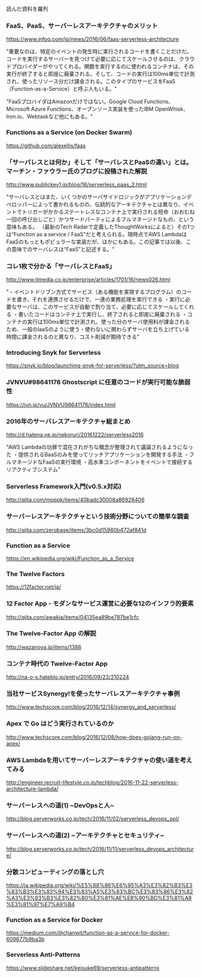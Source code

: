 読んだ資料を羅列

### FaaS、PaaS、サーバーレスアーキテクチャのメリット

https://www.infoq.com/jp/news/2016/06/faas-serverless-architecture

"重要なのは、特定のイベントの発生時に実行されるコードを書くことだけだ。コードを実行するサーバーを見つけて必要に応じてスケールさせるのは、クラウドプロバイダーがやってくれる。関数を実行するのに使われるコンテナは、その実行が終了すると即座に廃棄される。そして、コードの実行は100ms単位で計測され、使ったリソース分だけ課金される。このタイプのサービスをFaaS（Function-as-a-Service）と呼ぶ人もいる。"

"FaaSプロバイダはAmazonだけではない。Google Cloud Functions、Microsoft Azure Functions、オープンソース実装を使ったIBM OpenWhisk、Iron.io、Webtaskなど他にもある。"


### Functions as a Service (on Docker Swarm) 

https://github.com/alexellis/faas


### 「サーバレスとは何か」そして「サーバレスとPaaSの違い」とは。マーチン・ファウラー氏のブログに投稿された解説

http://www.publickey1.jp/blog/16/serverless_paas_2.html

"サーバレスとはまた、いくつかのサーバサイドロジックがアプリケーションデベロッパーによって書かれるものの、伝統的なアーキテクチャとは異なり、イベントでトリガーがかかるステートレスなコンテナ上で実行される短命（おおむね一回の呼び出しごと）かつサードパーティによるフルマネージドなもの、という意味もある。 
（最新のTech Radarで定義したThoughtWorksによると）その1つは“Function as a service / FaaS”だと考えられる。現時点でAWS LambdaはFaaSのもっともポピュラーな実装だが、ほかにもある。この記事では以後、この意味でのサーバレスは“FaaS”と記述する。"

### コレ1枚で分かる「サーバレスとFaaS」

http://www.itmedia.co.jp/enterprise/articles/1701/16/news026.html

"・イベントドリブン方式でサービス（ある機能を実現するプログラム）のコードを書き、それを連携させるだけで、一連の業務処理を実行できる
・実行に必要なサーバは、このサービスが自動で割り当て、必要に応じてスケールしてくれる
・書いたコードはコンテナ上で実行し、終了されると即座に廃棄される
・コンテナの実行は100ms単位で計測され、使った分のサーバ使用料が課金されるため、一般のIaaSのように使う・使わないに関わらずサーバを立ち上げている時間に課金されるのと異なり、コスト削減が期待できる"

### Introducing Snyk for Serverless

https://snyk.io/blog/launching-snyk-for-serverless/?utm_source=blog


### JVNVU#98641178 Ghostscript に任意のコードが実行可能な脆弱性

https://jvn.jp/vu/JVNVU98641178/index.html

### 2016年のサーバレスアーキテクチャ総まとめ

http://d.hatena.ne.jp/nekoruri/20161222/serverless2016

"AWS Lambdaの功罪で混在されがちな概念が整理されて議論されるようになった
・提供されるBaaSのみを使ってリッチアプリケーションを開発する手法
・フルマネージドなFaaSの実行環境
・高水準コンポーネントをイベントで接続するリアクティブシステム"

### Serverless Framework入門(v0.5.x対応)

http://qiita.com/mpppk/items/40badc30008a86928406


### サーバーレスアーキテクチャという技術分野についての簡単な調査

http://qiita.com/zerobase/items/3bc0d15980b472af841d


### Function as a Service

https://en.wikipedia.org/wiki/Function_as_a_Service


### The Twelve Factors

https://12factor.net/ja/

### 12 Factor App - モダンなサービス運営に必要な12のインフラ的要素

http://qiita.com/awakia/items/04135ea89be787be1cfc


### The Twelve-Factor App の解説

http://wazanova.jp/items/1388

### コンテナ時代の Twelve-Factor App

http://na-o-s.hateblo.jp/entry/2016/09/23/210224


### 当社サービスSynergy!を使ったサーバレスアーキテクチャ事例

http://www.techscore.com/blog/2016/12/14/synergy_and_serverless/

### Apex で Go はどう実行されているのか

http://www.techscore.com/blog/2016/12/08/how-does-golang-run-on-apex/

### AWS Lambdaを用いてサーバーレスアーキテクチャの使い道を考えてみる

http://engineer.recruit-lifestyle.co.jp/techblog/2016-11-22-serverless-architecture-lambda/


### サーバーレスへの道(1) ~DevOpsと人~

http://blog.serverworks.co.jp/tech/2016/11/02/serverless_devops_ppl/


### サーバーレスへの道(2) ~アーキテクチャとセキュリティ~

http://blog.serverworks.co.jp/tech/2016/11/11/serverless_devops_architecture/


### 分散コンピューティングの落とし穴

https://ja.wikipedia.org/wiki/%E5%88%86%E6%95%A3%E3%82%B3%E3%83%B3%E3%83%94%E3%83%A5%E3%83%BC%E3%83%86%E3%82%A3%E3%83%B3%E3%82%B0%E3%81%AE%E8%90%BD%E3%81%A8%E3%81%97%E7%A9%B4

### Function as a Service for Docker

https://medium.com/@chanwit/function-as-a-service-for-docker-609677b9ba3b

### Serverless Anti-Patterns 

https://www.slideshare.net/keisuke69/serverless-antipatterns